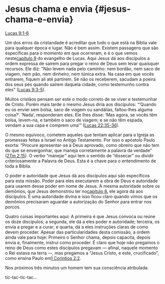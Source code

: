 # **Jesus chama e envia** {#jesus-chama-e-envia}

[Lucas 9:1-6](http://bibliaonline.com.br/acf/lc/9/1-6)

Um dos erros da cristandade é acreditar que tudo o que está na Bíblia vale para qualquer época e lugar. Não é bem assim. Existem passagens que são específicas para o momento em que ocorreram, e é o que vemos neste[capítulo 9](http://bibliaonline.com.br/acf/lc/9) do evangelho de Lucas. Aqui Jesus dá aos discípulos a ordem expressa de saírem para pregar o reino de Deus sem levar quaisquer recursos. Ele diz: &quot;Não levem nada pelo caminho: nem bordão, nem saco de viagem, nem pão, nem dinheiro, nem túnica extra. Na casa em que vocês entrarem, fiquem ali até partirem. Se não os receberem, sacudam a poeira dos seus pés quando saírem daquela cidade, como testemunho contra eles&quot; ([Lucas 9:3-5](http://bibliaonline.com.br/acf/lc/9/3-5)).

Muitos cristãos pensam ser este o modo correto de se viver e testemunhar de Cristo. Porém mais tarde o mesmo Jesus diria aos discípulos: “‘Quando eu os enviei sem bolsa, saco de viagem ou sandálias, faltou-lhes alguma coisa?’. ‘Nada’, responderam eles. Ele lhes disse: ‘Mas agora, se vocês têm bolsa, levem-na, e também o saco de viagem; e se não têm espada, vendam a sua capa e comprem uma’” ([Lucas 22:35-36](http://bibliaonline.com.br/acf/lc/22/35-36)).

O mesmo equívoco, cometem aqueles que tentam aplicar para a Igreja as promessas feitas a Israel no Antigo Testamento. Por isso o apóstolo Paulo exorta: “Procure apresentar-se a Deus aprovado, como obreiro que não tem do que se envergonhar, que maneja corretamente a palavra da verdade” ([2Tm 2:15](http://bibliaonline.com.br/acf/2tm/2/15)). O verbo “manejar” aqui tem o sentido de “dissecar” ou dividir criteriosamente a Palavra de Deus. Esta é a chave para o entendimento de toda a Bíblia.

O poder e autoridade que Jesus dá aos discípulos aqui são específicos para esta missão. Poder para eles executarem a obra de Deus e autoridade para usarem desse poder em nome de Jesus. A mesma autoridade sobre os demônios, que Jesus demonstrou ter no[capítulo 8](http://bibliaonline.com.br/acf/lc/8), ele agora dá aos discípulos. É uma autoridade divina e isso ficou claro quando vimos que os demônios precisaram aguardar a autorização do Senhor para entrar nos porcos.

Quatro coisas importantes aqui: A primeira é que Jesus convoca ou reúne os doze discípulos; a segunda, ele dá a eles poder e autoridade; terceira, os envia a pregar e a curar; e quarta, dá a eles instruções claras de como devem proceder. Apesar das particularidades desta comissão, a ordem ainda vale para hoje: Primeiro o Senhor chama, depois capacita, depois envia e, finalmente, instrui como proceder. É claro que hoje não pregamos o reino de Deus como estes discípulos pregavam — afinal, naquele momento o Rei estava na terra —, mas pregamos a “Jesus Cristo, e este, crucificado”, como ensina Paulo em[1 Coríntios 2:2](http://bibliaonline.com.br/acf/1co/2/2).

Nos próximos três minutos um homem tem sua consciência atribulada.

tic-tac-tic-tac...